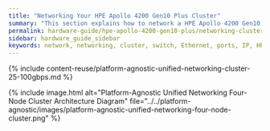 ```yaml
---
title: "Networking Your HPE Apollo 4200 Gen10 Plus Cluster"
summary: "This section explains how to network a HPE Apollo 4200 Gen10 Plus cluster."
permalink: hardware-guide/hpe-apollo-4200-gen10-plus/networking-cluster.html
sidebar: hardware_guide_sidebar
keywords: network, networking, cluster, switch, Ethernet, ports, IP, HPE, Apollo 4200 Gen10 Plus
---
```


{% include content-reuse/platform-agnostic-unified-networking-cluster-25-100gbps.md %}

{% include image.html alt="Platform-Agnostic Unified Networking Four-Node Cluster Architecture Diagram" file="../../platform-agnostic/images/platform-agnostic-unified-networking-four-node-cluster.png" %}
